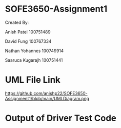 # SOFE3650-Assignment1

Created By:  

Anish Patel 100751489  

David Fung 100767334  

Nathan Yohannes 100749914  

Saaruca Kugarajh 100751441  




UML File Link
=============================
https://github.com/anishp22/SOFE3650-Assignment1/blob/main/UMLDiagram.png


Output of Driver Test Code
=============================


